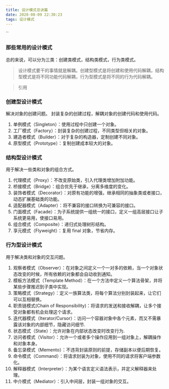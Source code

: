 ```yaml
---
title: 设计模式总诀篇
date: 2020-08-09 22:30:23
tags: 设计模式
---
```

``
### 那些常用的设计模式

总的来说，可以分为三类：创建类模式，结构类模式，行为类模式。

> 设计模式要干的事情就是解耦。创建型模式是将创建和使用代码解耦，结构型模式是将不同功能代码解耦，行为型模式是将不同的行为代码解耦。

> 引用

<!--分割线-->

<!--more-->


### 创建型设计模式

解决对象的创建问题。
封装复杂的创建过程，解耦对象的创建代码和使用代码。

1. 单例模式（Singleton）：使用过程中只创建一个对象。
2. 工厂模式（Factory）：封装复杂的创建过程，不同类型但相关的对象。
3. 建造者模式（Builder）：对于复杂的构造器，定制创建不同对象。
4. 原型模式（Prototype）：复制创建成本较大的对象。

### 结构型设计模式

用于解决一些类和对象的组合方式。

1. 代理模式（Proxy）：不改变原始类，引入代理类增加附加功能。
2. 桥接模式（Bridge）：组合优先于继承，分离多维度的变化。
3. 装饰者模式（Decorator）：对原有功能的增强，继承相同的抽象类或者接口，动态扩展基础类的功能。
4. 适配器模式（Adapter）：将不兼容的接口转换为可兼容的接口。
5. 门面模式（Facade）：为子系统提供一组统一的接口，定义一组高层接口让子系统更易用，使接口易用。
6. 组合模式（Composite）：递归式处理树形结构。
7. 享元模式（Flyweight）：复用 final 对象，节省内存。

### 行为型设计模式

用于解决类和对象的交互问题。

1. 观察者模式（Observer）：在对象之间定义一个一对多的依赖，当一个对象状态改变的时候，所有依赖的对象都会自动收到通知。
2. 模板方法模式（Template Method）：在一个方法中定义一个算法骨架，并将某些步骤推迟到子类中实现。
3. 策略模式（Strategy）：定义一族算法类，将每个算法分别封装起来，让它们可以互相替换。
4. 职责链模式(Chain of Responsibility)：将请求的发送和接收解耦，让多个接受对象都有机会处理这个请求。
5. 迭代器模式（Iterator/Cursor）：访问一个容器对象中各个元素，而又不需暴露该对象的内部细节，隐藏访问细节.
6. 状态模式（State）：允许对象在内部状态改变时改变行为.
7. 访问者模式（Visitor）：允许一个或者多个操作应用到一组对象上，解耦操作和对象本身。
8. 备忘录模式（Memento）：不违背封装原则的前提，存储副本以便后期恢复。
9. 命令模式（Command）：将请求封装为对象，使用不同的请求将客户端参数化。
10. 解释器模式（Interpreter）：为某个语言定义语法表示，并定义解释器来处理。
11. 中介模式（Mediator）：引入中间层，封装一组对象的交互。








